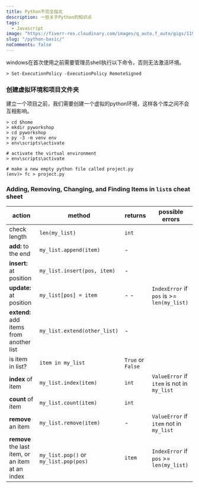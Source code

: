 ```yaml
---
title: Python不完全指北
description: 一些关于Python的知识点
tags:
  - Javascript
image: "https://fiverr-res.cloudinary.com/images/q_auto,f_auto/gigs/119518748/original/48dab812d165b94ed6899bc8702da412be377800/code-web-apps-and-pages-using-html5-scss-js-es6-vue-js-nuxt-js.jpg"
slug: "/python-basic/"
noComments: false
---
```

windows在首次使用之前需要管理员shell执行以下命令，否则无法激活环境。
```shell
> Set-ExecutionPolicy -ExecutionPolicy RemoteSigned
```
### 创建虚拟环境和项目文件夹

建立一个项目之前，我们需要创建一个虚拟的python环境，这样各个库之间不会互相影响。

```shell
> cd $home
> mkdir pyworkshop
> cd pyworkshop
> py -3 -m venv env
> env\scripts\activate
```



```shell
# activate the virtual environment
> env\scripts\activate

# make a new empty python file called project.py
(env)> fc > project.py
```

### Adding, Removing, Changing, and Finding Items in `list`s cheat sheet

| action                                           	| method                                	| returns           	| possible errors                            	|
|--------------------------------------------------	|---------------------------------------	|-------------------	|--------------------------------------------	|
| check length                                     	| `len(my_list)`                        	| `int`             	|                                            	|
| **add:** to the end                              	| `my_list.append(item)`                	| -                 	|                                            	|
| **insert:** at position                          	| `my_list.insert(pos, item)`           	| -                 	|                                            	|
| **update:** at position                          	| `my_list[pos] = item`          	| -        -         	| `IndexError` if `pos` is >= `len(my_list)`                                          	|
| **extend:** add items from another list          	| `my_list.extend(other_list)`          	| -                 	|                                            	|
| is item in list?                                 	| `item in my_list`                     	| `True` or `False` 	|                                            	|
| **index** of item                                	| `my_list.index(item)`                 	| `int`             	| `ValueError` if `item` is not in `my_list` 	|
| **count** of item                                	| `my_list.count(item)`                 	| `int`             	|                                            	|
| **remove** an item                               	| `my_list.remove(item)`                	| -                 	| `ValueError` if `item` not in `my_list`    	|
| **remove** the last item, or an item at an index 	| `my_list.pop()` or `my_list.pop(pos)` 	| `item`            	| `IndexError` if `pos` >= `len(my_list)`    	|

